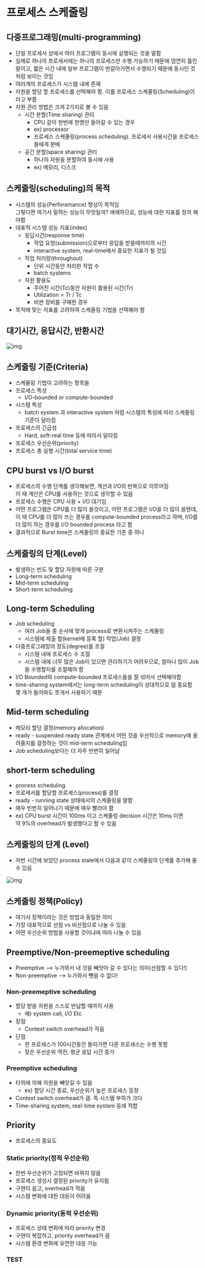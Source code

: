 # 프로세스 스케줄링
## 다중프로그래밍(multi-programming)
- 단일 프로세서 상에서 여러 프로그램이 동시에 실행되는 것을 말함
- 실제로 하나의 프로세서에는 하나의 프로세스만 수행 가능하기 때문에 엄연히 틀린 말이고, 짧은 시간 내에 일부 프로그램이 번갈아가면서 수행되기 때문에 동시인 것처럼 보이는 것임
- 여러개의 프로세스가 시스템 내에 존재
- 자원을 할당 할 프로세스를 선택해야 함. 이를 프로세스 스케줄링(Scheduling)이라고 부름
- 자원 관리 방법은 크게 2가지로 볼 수 있음
  - 시간 분할(Time sharing) 관리
    - CPU 같이 한번에 한명만 들어갈 수 있는 경우
    - ex) processor
    - 프로세스 스케줄링(process scheduling). 프로세서 사용시간을 프로세스들에게 분배
  - 공간 분할(space sharing) 관리
    - 하나의 자원을 분할하여 동시에 사용
    - ex) 메모리, 디스크

## 스케줄링(scheduling)의 목적
- 시스템의 성능(Perforamance) 향상이 목적임  
  그렇다면 여기서 말하는 성능이 무엇일까? 애매하므로, 성능에 대한 지표를 정의 해야함
- 대표적 시스템 성능 지표(index)
  - 응답시간(response time)
    - 작업 요청(submission)으로부터 응답을 받을때까지의 시간 
    - interactive system, real-time에서 중요한 지표가 될 것임
  - 작업 처리량(throughout)
    - 단위 시간동안 처리한 작업 수
    - batch systems
  - 자원 활용도
    - 주어진 시간(Tc)동안 자원이 활용된 시간(Tr)  
    - Utilization = Tr / Tc
    - 비싼 장비를 구매한 경우
- 목적에 맞는 지표를 고려하여 스케줄링 기법을 선택해야 함

## 대기시간, 응답시간, 반환시간
![img](https://github.com/koni114/Operating-system/blob/master/img/os_12.JPG)

## 스케줄링 기준(Criteria)
- 스케줄링 기법이 고려하는 항목들
- 프로세스 특성
  - I/O-bounded or compute-bounded
- 시스템 특성
  - batch system 과 interactive system 처럼 시스템의 특성에 따라 스케줄링 기준이 달라짐
- 프로세스의 긴급성
  - Hard, soft-real time 등에 따라서 달라짐
- 프로세스 우선순위(priority)
- 프로세스 총 실행 시간(total service time)

## CPU burst vs I/O burst 
- 프로세스의 수행 단계를 생각해보면, 계산과 I/O의 반복으로 이루어짐  
  이 때 계산은 CPU를 사용하는 것으로 생각할 수 있음
- 프로세스 수행은 CPU 사용 + I/O 대기임
- 어떤 프로그램은 CPU를 더 많이 쓸것이고, 어떤 프로그램은 I/O을 더 많이 쓸텐데, 
  이 때 CPU를 더 많이 쓰는 경우를 compute-bounded process라고 하며, I/O를 더 많이 하는 경우를 I/O bounded process 라고 함
- 결과적으로 Burst time은 스케줄링의 중요한 기준 중 하나

## 스케줄링의 단계(Level)
- 발생하는 빈도 및 할당 자원에 따른 구분
- Long-term scheduling
- Mid-term scheduling
- Short-term scheduling

## Long-term Scheduling
- Job scheduling
  - 여러 Job들 중 순서에 맞게 process로 변환시켜주는 스케줄링
  - 시스템에 제출 할(kernel에 등록 할) 작업(Job) 결정
- 다중프로그래밍의 정도(degree)를 조절
  - 시스템 내에 프로세스 수 조절
  - 시스템 내에 너무 많은 Job이 있으면 관리하기가 어려우므로, 얼마나 많이 Job을 수행할지를 조절해야 함    
- I/O Bounded와 compute-bounded 프로세스들을 잘 섞어서 선택해야함  
- time-sharing system에서는 long-term scheduling이 상대적으로 덜 중요함  
  몇 개가 들어와도 쪼개서 사용하기 때문  

## Mid-term scheduling
- 메모리 할당 결정(memory allocation)
- ready - suspended ready state 관계에서 어떤 것을 우선적으로 memory에 올려줄지를 결정하는 것이 mid-term scheduling임
- Job scheduling보다는 더 자주 빈번히 일어남


## short-term scheduling
- process scheduling
- 프로세서를 할당할 프로세스(process)를 결정
- ready - running state 상태에서의 스케줄링을 말함
- 매우 빈번히 일어나기 때문에 매우 빨라야 함  
- ex) CPU burst 시간이 100ms 이고 스케줄링 decision 시간은 10ms 이면  
  약 9%의 overhead가 발생했다고 할 수 있음

## 스케줄링의 단계 (Level)
- 저번 시간에 보았던 process state에서 다음과 같이 스케줄링의 단계를 추가해 줄 수 있음

![img](https://github.com/koni114/Operating-system/blob/master/img/os_13.JPG)


## 스케줄링 정책(Policy)
- 여기서 정책이라는 것은 방법과 동일한 의미
- 가장 대표적으로 선점 vs 비선점으로 나눌 수 있음
- 어떤 우선순위 방법을 사용할 것이냐에 따라 나눌 수 있음

## Preemptive/Non-preemeptive scheduling
- Preemptive --> 누가와서 내 것을 빼앗아 갈 수 있다는 의미(선점할 수 있다!)
- Non-preemptive --> 누가와서 뺏을 수 없다!

### Non-preemeptive scheduling
- 할당 받을 자원을 스스로 반납할 때까지 사용
  - 예) system call, I/O Etc
- 장점
  - Context switch overhead가 적음
- 단점
  - 한 프로세스가 100시간동안 돌아가면 다른 프로세스는 수행 못함
  - 잦은 우선순위 역전, 평균 응답 시간 증가

### Preemptive scheduling
- 타의에 의해 자원을 빼앗길 수 있음
  - ex) 할당 시간 종료, 우선순위가 높은 프로세스 등장
- Context switch overhead가 큼. 즉 시스템 부하가 크다
- Time-sharing system, real-time system 등에 적합

## Priority
- 프로세스의 중요도

### Static priority(정적 우선순위)
- 한번 우선순위가 고정되면 바뀌지 않음
- 프로세스 생성시 결정된 priority가 유지됨
- 구현이 쉽고, overhead가 적음
- 시스템 변화에 대한 대응이 어려움

### Dynamic priority(동적 우선순위)
- 프로세스 상태 변화에 따라 priority 변경
- 구현이 복잡하고, priority overhead가 큼
- 시스템 환경 변화에 유연한 대응 가능 

### TEST